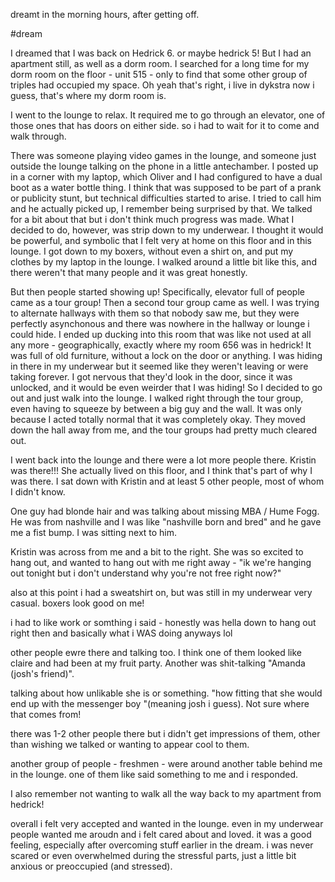 dreamt in the morning hours, after getting off.

#dream 


I dreamed that I was back on Hedrick 6. or maybe hedrick 5! But I had an apartment still, as well as a dorm room. I searched for a long time for my dorm room on the floor - unit 515 - only to find that some other group of triples had occupied my space. Oh yeah that's right, i live in dykstra now i guess, that's where my dorm room is.

I went to the lounge to relax. It required me to go through an elevator, one of those ones that has doors on either side. so i had to wait for it to come and walk through.

There was someone playing video games in the lounge, and someone just outside the lounge talking on the phone in a little antechamber. I posted up in a corner with my laptop, which Oliver and I had configured to have a dual boot as a water bottle thing. I think that was supposed to be part of a prank or publicity stunt, but technical difficulties started to arise. I tried to call him and he actually picked up, I remember being surprised by that. We talked for a bit about that but i don't think much progress was made. What I decided to do, however, was strip down to my underwear. I thought it would be powerful, and symbolic that I felt very at home on this floor and in this lounge. I got down to my boxers, without even a shirt on, and put my clothes by my laptop in the lounge. I walked around a little bit like this, and there weren't that many people and it was great honestly.

But then people started showing up! Specifically, elevator full of people came as a tour group! Then a second tour group came as well. I was trying to alternate hallways with them so that nobody saw me, but they were perfectly asynchonous and there was nowhere in the hallway or lounge i could hide. I ended up ducking into this room that was like not used at all any more - geographically, exactly where my room 656 was in hedrick! It was full of old furniture, without a lock on the door or anything. I was hiding in there in my underwear but it seemed like they weren't leaving or were taking forever. I got nervous that they'd look in the door, since it was unlocked, and it would be even weirder that I was hiding! So I decided to go out and just walk into the lounge. I walked right through the tour group, even having to squeeze by between a big guy and the wall. It was only because I acted totally normal that it was completely okay. They moved down the hall away from me, and the tour groups had pretty much cleared out.

I went back into the lounge and there were a lot more people there. Kristin was there!!! She actually lived on this floor, and I think that's part of why I was there. I sat down with Kristin and at least 5 other people, most of whom I didn't know.

One guy had blonde hair and was talking about missing MBA / Hume Fogg. He was from nashville and I was like "nashville born and bred" and he gave me a fist bump. I was sitting next to him.

Kristin was across from me and a bit to the right. She was so excited to hang out, and wanted to hang out with me right away - "ik we're hanging out tonight but i don't understand why you're not free right now?"

also at this point i had a sweatshirt on, but was still in my underwear very casual. boxers look good on me!

i had to like work or somthing i said - honestly was hella down to hang out right then and basically what i WAS doing anyways lol

other people ewre there and talking too. I think one of them looked like claire and had been at my fruit party. Another was shit-talking "Amanda (josh's friend)".

talking about how unlikable she is or something. "how fitting that she would end up with the messenger boy "(meaning josh i guess). Not sure where that comes from!

there was 1-2 other people there but i didn't get impressions of them, other than wishing we talked or wanting to appear cool to them.

another group of people - freshmen - were around another table behind me in the lounge. one of them like said something to me and i responded.

I also remember not wanting to walk all the way back to my apartment from hedrick!

overall i felt very accepted and wanted in the lounge. even in my underwear people wanted me aroudn and i felt cared about and loved. it was a good feeling, especially after overcoming stuff earlier in the dream. i was never scared or even overwhelmed during the stressful parts, just a little bit anxious or preoccupied (and stressed).